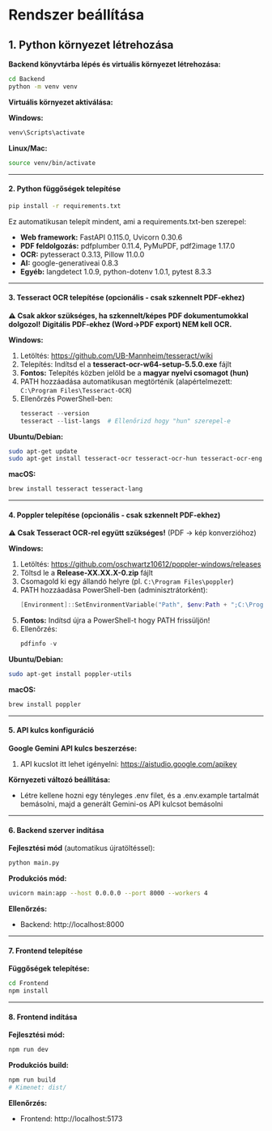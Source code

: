 
# Rendszer beállítása 

## 1. Python környezet létrehozása

**Backend könyvtárba lépés és virtuális környezet létrehozása:**

```bash
cd Backend
python -m venv venv
```

**Virtuális környezet aktiválása:**

**Windows:**
```bash
venv\Scripts\activate
```

**Linux/Mac:**
```bash
source venv/bin/activate
```

---

#### 2. Python függőségek telepítése

```bash
pip install -r requirements.txt
```

Ez automatikusan telepít mindent, ami a requirements.txt-ben szerepel:
- **Web framework:** FastAPI 0.115.0, Uvicorn 0.30.6
- **PDF feldolgozás:** pdfplumber 0.11.4, PyMuPDF, pdf2image 1.17.0
- **OCR:** pytesseract 0.3.13, Pillow 11.0.0
- **AI:** google-generativeai 0.8.3
- **Egyéb:** langdetect 1.0.9, python-dotenv 1.0.1, pytest 8.3.3

---

#### 3. Tesseract OCR telepítése (opcionális - csak szkennelt PDF-ekhez)

**⚠️ Csak akkor szükséges, ha szkennelt/képes PDF dokumentumokkal dolgozol!**
**Digitális PDF-ekhez (Word→PDF export) NEM kell OCR.**

**Windows:**
1. Letöltés: https://github.com/UB-Mannheim/tesseract/wiki
2. Telepítés: Indítsd el a **tesseract-ocr-w64-setup-5.5.0.exe** fájlt
3. **Fontos:** Telepítés közben jelöld be a **magyar nyelvi csomagot (hun)**
4. PATH hozzáadása automatikusan megtörténik (alapértelmezett: `C:\Program Files\Tesseract-OCR`)
5. Ellenőrzés PowerShell-ben:
   ```powershell
   tesseract --version
   tesseract --list-langs  # Ellenőrizd hogy "hun" szerepel-e
   ```

**Ubuntu/Debian:**
```bash
sudo apt-get update
sudo apt-get install tesseract-ocr tesseract-ocr-hun tesseract-ocr-eng
```

**macOS:**
```bash
brew install tesseract tesseract-lang
```

---

#### 4. Poppler telepítése (opcionális - csak szkennelt PDF-ekhez)

**⚠️ Csak Tesseract OCR-rel együtt szükséges!** (PDF → kép konverzióhoz)

**Windows:**
1. Letöltés: https://github.com/oschwartz10612/poppler-windows/releases
2. Töltsd le a **Release-XX.XX.X-0.zip** fájlt
3. Csomagold ki egy állandó helyre (pl. `C:\Program Files\poppler`)
4. PATH hozzáadása PowerShell-ben (adminisztrátorként):
   ```powershell
   [Environment]::SetEnvironmentVariable("Path", $env:Path + ";C:\Program Files\poppler\Library\bin", [EnvironmentVariableTarget]::User)
   ```
5. **Fontos:** Indítsd újra a PowerShell-t hogy PATH frissüljön!
6. Ellenőrzés:
   ```powershell
   pdfinfo -v
   ```

**Ubuntu/Debian:**
```bash
sudo apt-get install poppler-utils
```

**macOS:**
```bash
brew install poppler
```

---

#### 5. API kulcs konfiguráció

**Google Gemini API kulcs beszerzése:**
1. API kucslot itt lehet igényelni: https://aistudio.google.com/apikey

**Környezeti változó beállítása:**

- Létre kellene hozni egy tényleges .env filet, és a .env.example tartalmát bemásolni, majd a generált Gemini-os API kulcsot bemásolni

---

#### 6. Backend szerver indítása

**Fejlesztési mód** (automatikus újratöltéssel):
```bash
python main.py
```

**Produkciós mód:**
```bash
uvicorn main:app --host 0.0.0.0 --port 8000 --workers 4
```

**Ellenőrzés:**
- Backend: http://localhost:8000

---

#### 7. Frontend telepítése

**Függőségek telepítése:**
```bash
cd Frontend
npm install
```

---

#### 8. Frontend indítása

**Fejlesztési mód:**
```bash
npm run dev
```

**Produkciós build:**
```bash
npm run build
# Kimenet: dist/
```

**Ellenőrzés:**
- Frontend: http://localhost:5173

